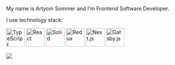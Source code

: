 My name is Artyom Sommer and I'm Frontend Software Developer.

I use technology stack:

<a href="https://www.typescriptlang.org/" target="_blank"><img src="https://upload.wikimedia.org/wikipedia/commons/4/4c/Typescript_logo_2020.svg" alt="TypeScript" width="50" height="50"></a>
<a href="https://reactjs.org/" target="_blank"><img src="https://upload.wikimedia.org/wikipedia/commons/a/a7/React-icon.svg" alt="React" width="50" height="50"></a>
<a href="https://www.solidjs.com/" target="_blank"><img src="https://www.solidjs.com/img/logo/without-wordmark/logo.png" alt="Solid" width="50" height="50"></a>
<a href="https://redux.js.org/" target="_blank"><img src="https://cdn.worldvectorlogo.com/logos/redux.svg" alt="Redux" width="50" height="50"></a>
<a href="https://nextjs.org/" target="_blank"><img src="https://seeklogo.com/images/N/next-js-logo-8FCFF51DD2-seeklogo.com.png" alt="Next.js" width="50" height="50"></a>
<a href="https://www.gatsbyjs.com/" target="_blank"><img src="https://miro.medium.com/max/300/0*dyqCSS_zH1ceC-hS.png" alt="Gatsby.js" width="50" height="50"></a>

<img src="https://github-readme-stats.vercel.app/api/top-langs/?username=aysommer&layout=compact&show_icons=true&theme=white&icon_color=2a84ea&hide_border=true&bg_color=00000000&text_color=2a84ea" />
